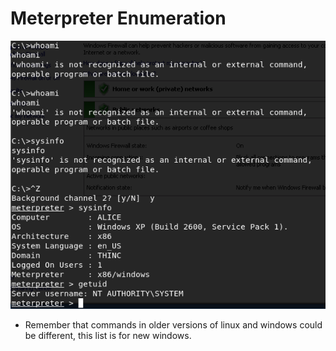 # Meterpreter Enumeration

![](../.gitbook/assets/image%20%2829%29.png)

* Remember that commands in older versions of linux and windows could be different, this list is for new windows.





